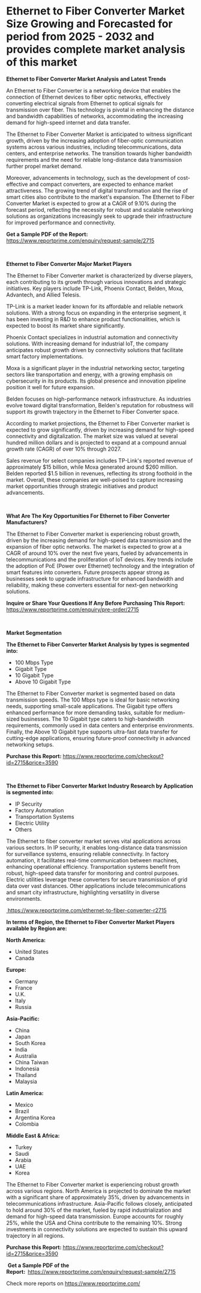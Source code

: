 <p><h1>Ethernet to Fiber Converter Market Size Growing and Forecasted for period from 2025 - 2032 and provides complete market analysis of this market</h1></p><p><strong>Ethernet to Fiber Converter Market Analysis and Latest Trends</strong></p>
<p><p>An Ethernet to Fiber Converter is a networking device that enables the connection of Ethernet devices to fiber optic networks, effectively converting electrical signals from Ethernet to optical signals for transmission over fiber. This technology is pivotal in enhancing the distance and bandwidth capabilities of networks, accommodating the increasing demand for high-speed internet and data transfer.</p><p>The Ethernet to Fiber Converter Market is anticipated to witness significant growth, driven by the increasing adoption of fiber-optic communication systems across various industries, including telecommunications, data centers, and enterprise networks. The transition towards higher bandwidth requirements and the need for reliable long-distance data transmission further propel market demand.</p><p>Moreover, advancements in technology, such as the development of cost-effective and compact converters, are expected to enhance market attractiveness. The growing trend of digital transformation and the rise of smart cities also contribute to the market's expansion. The Ethernet to Fiber Converter Market is expected to grow at a CAGR of 9.10% during the forecast period, reflecting the necessity for robust and scalable networking solutions as organizations increasingly seek to upgrade their infrastructure for improved performance and connectivity.</p></p>
<p><strong>Get a Sample PDF of the Report:&nbsp;</strong> <a href="https://www.reportprime.com/enquiry/request-sample/2715?utm_campaign=3322&utm_medium=2&utm_source=Github&utm_content=ia&utm_term=18032025&utm_id=ethernet-to-fiber-converter">https://www.reportprime.com/enquiry/request-sample/2715</a></p>
<p>&nbsp;</p>
<p><strong>Ethernet to Fiber Converter Major Market Players</strong></p>
<p><p>The Ethernet to Fiber Converter market is characterized by diverse players, each contributing to its growth through various innovations and strategic initiatives. Key players include TP-Link, Phoenix Contact, Belden, Moxa, Advantech, and Allied Telesis.</p><p>TP-Link is a market leader known for its affordable and reliable network solutions. With a strong focus on expanding in the enterprise segment, it has been investing in R&D to enhance product functionalities, which is expected to boost its market share significantly.</p><p>Phoenix Contact specializes in industrial automation and connectivity solutions. With increasing demand for industrial IoT, the company anticipates robust growth driven by connectivity solutions that facilitate smart factory implementations.</p><p>Moxa is a significant player in the industrial networking sector, targeting sectors like transportation and energy, with a growing emphasis on cybersecurity in its products. Its global presence and innovation pipeline position it well for future expansion.</p><p>Belden focuses on high-performance network infrastructure. As industries evolve toward digital transformation, Belden's reputation for robustness will support its growth trajectory in the Ethernet to Fiber Converter space.</p><p>According to market projections, the Ethernet to Fiber Converter market is expected to grow significantly, driven by increasing demand for high-speed connectivity and digitalization. The market size was valued at several hundred million dollars and is projected to expand at a compound annual growth rate (CAGR) of over 10% through 2027.</p><p>Sales revenue for select companies includes TP-Link's reported revenue of approximately $15 billion, while Moxa generated around $260 million. Belden reported $1.5 billion in revenues, reflecting its strong foothold in the market. Overall, these companies are well-poised to capture increasing market opportunities through strategic initiatives and product advancements.</p></p>
<p>&nbsp;</p>
<p><strong>What Are The Key Opportunities For Ethernet to Fiber Converter Manufacturers?</strong></p>
<p><p>The Ethernet to Fiber Converter market is experiencing robust growth, driven by the increasing demand for high-speed data transmission and the expansion of fiber optic networks. The market is expected to grow at a CAGR of around 10% over the next five years, fueled by advancements in telecommunications and the proliferation of IoT devices. Key trends include the adoption of PoE (Power over Ethernet) technology and the integration of smart features into converters. Future prospects appear strong as businesses seek to upgrade infrastructure for enhanced bandwidth and reliability, making these converters essential for next-gen networking solutions.</p></p>
<p><strong>Inquire or Share Your Questions If Any Before Purchasing This Report:</strong> <a href="https://www.reportprime.com/enquiry/pre-order/2715?utm_campaign=3322&utm_medium=2&utm_source=Github&utm_content=ia&utm_term=18032025&utm_id=ethernet-to-fiber-converter">https://www.reportprime.com/enquiry/pre-order/2715</a></p>
<p>&nbsp;</p>
<p><strong>Market Segmentation</strong></p>
<p><strong>The Ethernet to Fiber Converter Market Analysis by types is segmented into:</strong></p>
<p><ul><li>100 Mbps Type</li><li>Gigabit Type</li><li>10 Gigabit Type</li><li>Above 10 Gigabit Type</li></ul></p>
<p><p>The Ethernet to Fiber Converter market is segmented based on data transmission speeds. The 100 Mbps type is ideal for basic networking needs, supporting small-scale applications. The Gigabit type offers enhanced performance for more demanding tasks, suitable for medium-sized businesses. The 10 Gigabit type caters to high-bandwidth requirements, commonly used in data centers and enterprise environments. Finally, the Above 10 Gigabit type supports ultra-fast data transfer for cutting-edge applications, ensuring future-proof connectivity in advanced networking setups.</p></p>
<p><strong>Purchase this Report:&nbsp;</strong><a href="https://www.reportprime.com/checkout?id=2715&price=3590&utm_campaign=3322&utm_medium=2&utm_source=Github&utm_content=ia&utm_term=18032025&utm_id=ethernet-to-fiber-converter">https://www.reportprime.com/checkout?id=2715&price=3590</a></p>
<p>&nbsp;</p>
<p><strong>The Ethernet to Fiber Converter Market Industry Research by Application is segmented into:</strong></p>
<p><ul><li>IP Security</li><li>Factory Automation</li><li>Transportation Systems</li><li>Electric Utility</li><li>Others</li></ul></p>
<p><p>The Ethernet to fiber converter market serves vital applications across various sectors. In IP security, it enables long-distance data transmission for surveillance systems, ensuring reliable connectivity. In factory automation, it facilitates real-time communication between machines, enhancing operational efficiency. Transportation systems benefit from robust, high-speed data transfer for monitoring and control purposes. Electric utilities leverage these converters for secure transmission of grid data over vast distances. Other applications include telecommunications and smart city infrastructure, highlighting versatility in diverse environments.</p></p>
<p><a href="https://www.reportprime.com/ethernet-to-fiber-converter-r2715?utm_campaign=3322&utm_medium=2&utm_source=Github&utm_content=ia&utm_term=18032025&utm_id=ethernet-to-fiber-converter">&nbsp;https://www.reportprime.com/ethernet-to-fiber-converter-r2715</a></p>
<p><strong>In terms of Region, the Ethernet to Fiber Converter Market Players available by Region are:</strong></p>
<p>
    <p> <strong> North America: </strong>
        <ul>
            <li>United States</li>
            <li>Canada</li>
        </ul>
        </p> 
    <p> <strong> Europe: </strong>
        <ul>
            <li>Germany</li>
            <li>France</li>
            <li>U.K.</li>
            <li>Italy</li>
            <li>Russia</li>
        </ul>
        </p> 
    <p> <strong> Asia-Pacific: </strong>
        <ul>
            <li>China</li>
            <li>Japan</li>
            <li>South Korea</li>
            <li>India</li>
            <li>Australia</li>
            <li>China Taiwan</li>
            <li>Indonesia</li>
            <li>Thailand</li>
            <li>Malaysia</li>
        </ul>
        </p> 
    <p> <strong> Latin America: </strong>
        <ul>
            <li>Mexico</li>
            <li>Brazil</li>
            <li>Argentina Korea</li>
            <li>Colombia</li>
        </ul>
        </p> 
    <p> <strong> Middle East & Africa: </strong>
        <ul>
            <li>Turkey</li>
            <li>Saudi</li>
            <li>Arabia</li>
            <li>UAE</li>
            <li>Korea</li>
        </ul>
    </p>
    </p>
<p><p>The Ethernet to Fiber Converter market is experiencing robust growth across various regions. North America is projected to dominate the market with a significant share of approximately 35%, driven by advancements in telecommunications infrastructure. Asia-Pacific follows closely, anticipated to hold around 30% of the market, fueled by rapid industrialization and demand for high-speed data transmission. Europe accounts for roughly 25%, while the USA and China contribute to the remaining 10%. Strong investments in connectivity solutions are expected to sustain this upward trajectory in all regions.</p></p>
<p><strong>Purchase this Report: </strong><a href="https://www.reportprime.com/checkout?id=2715&price=3590&utm_campaign=3322&utm_medium=2&utm_source=Github&utm_content=ia&utm_term=18032025&utm_id=ethernet-to-fiber-converter">https://www.reportprime.com/checkout?id=2715&price=3590</a></p>
<p>&nbsp;<strong>Get a Sample PDF of the Report:&nbsp;&nbsp;</strong><a href="https://www.reportprime.com/enquiry/request-sample/2715?utm_campaign=3322&utm_medium=2&utm_source=Github&utm_content=ia&utm_term=18032025&utm_id=ethernet-to-fiber-converter">https://www.reportprime.com/enquiry/request-sample/2715</a></p>
<p><strong></strong></p>
<p>Check more reports on <a href="https://www.reportprime.com/?utm_campaign=3322&utm_medium=2&utm_source=Github&utm_content=ia&utm_term=18032025&utm_id=ethernet-to-fiber-converter">https://www.reportprime.com/</a></p>